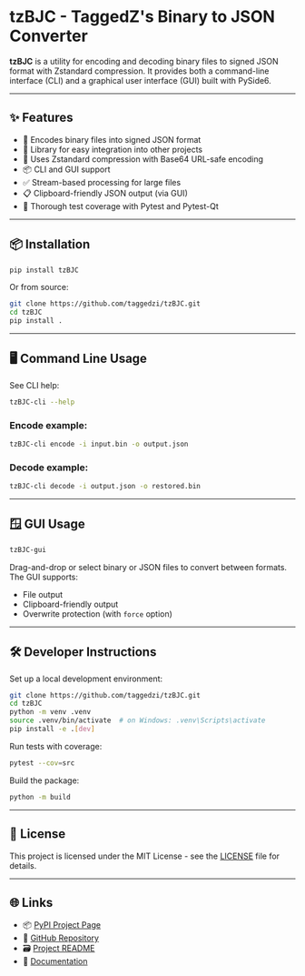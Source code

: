 # tzBJC - TaggedZ's Binary to JSON Converter

**tzBJC** is a utility for encoding and decoding binary files to signed JSON format with Zstandard compression. It provides both a command-line interface (CLI) and a graphical user interface (GUI) built with PySide6.

---

## ✨ Features

- 🔐 Encodes binary files into signed JSON format
- 🔌 Library for easy integration into other projects
- 🧩 Uses Zstandard compression with Base64 URL-safe encoding
- 📦 CLI and GUI support
- ✅ Stream-based processing for large files
- 📋 Clipboard-friendly JSON output (via GUI)
- 🧪 Thorough test coverage with Pytest and Pytest-Qt

---

## 📦 Installation

```bash
pip install tzBJC
```

Or from source:

```bash
git clone https://github.com/taggedzi/tzBJC.git
cd tzBJC
pip install .
```

---

## 🖥️ Command Line Usage

See CLI help:

```bash
tzBJC-cli --help
```

### Encode example:

```bash
tzBJC-cli encode -i input.bin -o output.json
```

### Decode example:

```bash
tzBJC-cli decode -i output.json -o restored.bin
```

---

## 🪟 GUI Usage

```bash
tzBJC-gui
```

Drag-and-drop or select binary or JSON files to convert between formats. The GUI supports:

- File output
- Clipboard-friendly output
- Overwrite protection (with `force` option)

---

## 🛠 Developer Instructions

Set up a local development environment:

```bash
git clone https://github.com/taggedzi/tzBJC.git
cd tzBJC
python -m venv .venv
source .venv/bin/activate  # on Windows: .venv\Scripts\activate
pip install -e .[dev]
```

Run tests with coverage:

```bash
pytest --cov=src
```

Build the package:

```bash
python -m build
```

---

## 📄 License

This project is licensed under the MIT License - see the [LICENSE](LICENSE) file for details.

---

## 🌐 Links

- 📦 [PyPI Project Page](https://pypi.org/project/tzBJC/)
- 🐙 [GitHub Repository](https://github.com/taggedzi/tzBJC)
- 🗃️ [Project README](README.md)
- 📖 [Documentation](https://taggedzi.github.io/tzBJC/)
